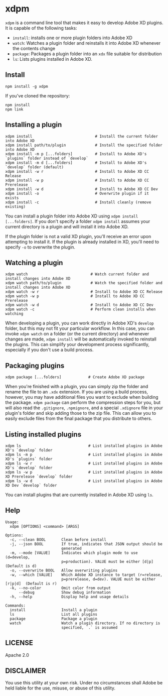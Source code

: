 # xdpm

`xdpm` is a command line tool that makes it easy to develop Adobe XD plugins. It is capable of the following tasks:

* `install`: installs one or more plugin folders into Adobe XD
* `watch`: Watches a plugin folder and reinstalls it into Adobe XD whenever the contents change
* `package`: Packages a plugin folder into an `xdx` file suitable for distribution
* `ls`: Lists plugins installed in Adobe XD.

## Install

```
npm install -g xdpm
```

If you've cloned the repository:

```
npm install
npm link
```

## Installing a plugin

```
xdpm install                            # Install the current folder into Adobe XD
xdpm install path/to/plugin             # Install the specified folder into Adobe XD
xdpm install -m p [...folders]          # Install to Adobe XD's `plugins` folder instead of `develop`
xdpm install -m d [...folders]          # Install to Adobe XD's `develop` folder (default)
xdpm install -w r                       # Install to Adobe XD CC Release
xdpm install -w p                       # Install to Adobe XD CC Prerelease
xdpm install -w d                       # Install to Adobe XD CC Dev
xdpm install -o                         # Overwrite plugin if it exists
xdpm install -c                         # Install cleanly (remove existing)
```

You can install a plugin folder into Adobe XD using `xdpm install [...folders]`. If you don't specify a folder `xdpm install` assumes your current directory is a plugin and will install it into Adobe XD.

If the plugin folder is not a valid XD plugin, you'll receive an error upon attempting to install it. If the plugin is already installed in XD, you'll need to specify `-o` to overwrite the plugin.

## Watching a plugin

```
xdpm watch                            # Watch current folder and install changes into Adobe XD
xdpm watch path/to/plugin             # Watch the specified folder and install changes into Adobe XD
xdpm watch -w r                       # Install to Adobe XD CC Release
xdpm watch -w p                       # Install to Adobe XD CC Prerelease
xdpm watch -w d                       # Install to Adobe XD CC Dev
xdpm watch -c                         # Perform clean installs when watching
```

When developing a plugin, you can work directly in Adobe XD's `develop` folder, but this may not fit your particular workflow. In this case, you can invoke `xdpm watch` on a folder (or the current directory) and whenever changes are made, `xdpm install` will be automatically invoked to reinstall the plugins. This can simplify your development process significantly, especially if you don't use a build process.

## Packaging plugins

```
xdpm package [...folders]            # Create Adobe XD package
```

When you're finished with a plugin, you can simply zip the folder and rename the file to an `.xdx` extension. If you are using a build process, however, you may have additional files you want to exclude when building the package. `xdpm package` can perform the compression steps for you, but will also read the `.gitignore`, `.npmignore`, and a special `.xdignore` file in your plugin's folder and skip adding those to the zip file. This can allow you to easily exclude files from the final package that you distribute to others.

## Listing installed plugins

```
xdpm ls                              # List installed plugins in Adobe XD's `develop` folder
xdpm ls -m p                         # List installed plugins in Adobe XD's `plugins` folder
xdpm ls -w r                         # List installed plugins in Adobe XD's `develop` folder
xdpm ls -w p                         # List installed plugins in Adobe XD Prerelease `develop` folder
xdpm ls -w d                         # List installed plugins in Adobe XD Dev `develop` folder
```

You can install plugins that are currently installed in Adobe XD using `ls`.

## Help

```
Usage:
  xdpm [OPTIONS] <command> [ARGS]

Options:
  -c, --clean BOOL       Clean before install
  -j, --json BOOL        If true, indicates that JSON output should be
                         generated
  -m, --mode [VALUE]     Indicates which plugin mode to use (d=develop,
                         p=production). VALUE must be either [d|p]  (Default is d)
  -o, --overwrite BOOL   Allow overwriting plugins
  -w, --which [VALUE]    Which Adobe XD instance to target (r=release,
                         p=prerelease, d=dev). VALUE must be either [r|p|d]  (Default is r)
  -k, --no-color         Omit color from output
      --debug            Show debug information
  -h, --help             Display help and usage details

Commands:
  install                Install a plugin
  ls                     List all plugins
  package                Package a plugin
  watch                  Watch a plugin directory. If no directory is
                         specified, `.` is assumed
```

## LICENSE

Apache 2.0

## DISCLAIMER

You use this utility at your own risk. Under no circumstances shall Adobe be held liable for the use, misuse, or abuse of this utility.
